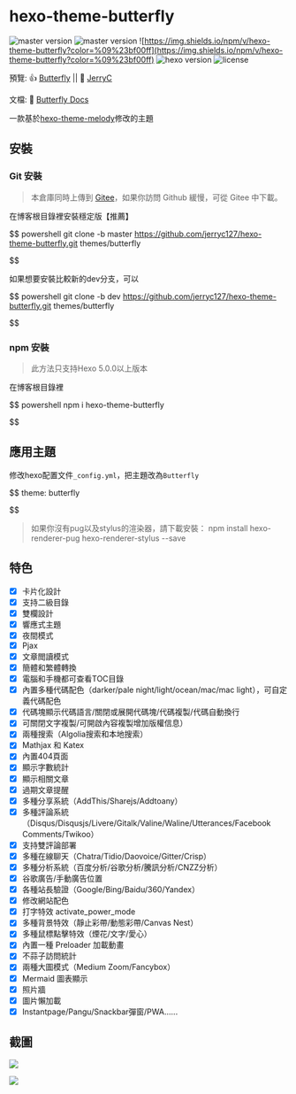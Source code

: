 # hexo-theme-butterfly

![master version](https://img.shields.io/github/package-json/v/jerryc127/hexo-theme-butterfly/master?color=%231ab1ad&label=master)
![master version](https://img.shields.io/github/package-json/v/jerryc127/hexo-theme-butterfly/dev?label=dev)
![https://img.shields.io/npm/v/hexo-theme-butterfly?color=%09%23bf00ff](https://img.shields.io/npm/v/hexo-theme-butterfly?color=%09%23bf00ff)
![hexo version](https://img.shields.io/badge/hexo-5.0+-0e83c)
![license](https://img.shields.io/github/license/jerryc127/hexo-theme-butterfly?color=FF5531)

預覽: 👍 [Butterfly](https://butterfly.js.org/)  ||  🤞 [JerryC](https://jerryc.me/)

文檔: 📖 [Butterfly Docs](https://butterfly.js.org/posts/21cfbf15/)

一款基於[hexo-theme-melody](https://github.com/Molunerfinn/hexo-theme-melody)修改的主題

## 安裝

### Git 安裝

> 本倉庫同時上傳到 [Gitee](https://gitee.com/iamjerryw/hexo-theme-butterfly)，如果你訪問 Github 緩慢，可從 Gitee 中下載。

在博客根目錄裡安裝穩定版【推薦】

$$
powershell
git clone -b master https://github.com/jerryc127/hexo-theme-butterfly.git themes/butterfly

$$

如果想要安裝比較新的dev分支，可以

$$
powershell
git clone -b dev https://github.com/jerryc127/hexo-theme-butterfly.git themes/butterfly

$$

### npm 安裝

> 此方法只支持Hexo 5.0.0以上版本

在博客根目錄裡

$$
powershell
npm i hexo-theme-butterfly

$$

## 應用主題

修改hexo配置文件`_config.yml`，把主題改為`Butterfly`

$$
theme: butterfly

$$

> 如果你沒有pug以及stylus的渲染器，請下載安裝： npm install hexo-renderer-pug hexo-renderer-stylus --save

## 特色

- [X] 卡片化設計
- [X] 支持二級目錄
- [X] 雙欄設計
- [X] 響應式主題
- [X] 夜間模式
- [X] Pjax
- [X] 文章閲讀模式
- [X] 簡體和繁體轉換
- [X] 電腦和手機都可查看TOC目錄
- [X] 內置多種代碼配色（darker/pale night/light/ocean/mac/mac light），可自定義代碼配色
- [X] 代碼塊顯示代碼語言/關閉或展開代碼塊/代碼複製/代碼自動換行
- [X] 可關閉文字複製/可開啟內容複製增加版權信息）
- [X] 兩種搜索（Algolia搜索和本地搜索）
- [X] Mathjax 和 Katex
- [X] 內置404頁面
- [X] 顯示字數統計
- [X] 顯示相關文章
- [X] 過期文章提醒
- [X] 多種分享系統（AddThis/Sharejs/Addtoany）
- [X] 多種評論系統（Disqus/Disqusjs/Livere/Gitalk/Valine/Waline/Utterances/Facebook Comments/Twikoo）
- [X] 支持雙評論部署
- [X] 多種在線聊天（Chatra/Tidio/Daovoice/Gitter/Crisp）
- [X] 多種分析系統（百度分析/谷歌分析/騰訊分析/CNZZ分析）
- [X] 谷歌廣告/手動廣告位置
- [X] 各種站長驗證（Google/Bing/Baidu/360/Yandex）
- [X] 修改網站配色
- [X] 打字特效 activate_power_mode
- [X] 多種背景特效（靜止彩帶/動態彩帶/Canvas Nest）
- [X] 多種鼠標點擊特效（煙花/文字/愛心）
- [X] 內置一種 Preloader 加載動畫
- [X] 不蒜子訪問統計
- [X] 兩種大圖模式（Medium Zoom/Fancybox）
- [X] Mermaid 圖表顯示
- [X] 照片牆
- [X] 圖片懶加載
- [X] Instantpage/Pangu/Snackbar彈窗/PWA......

## 截圖

![](https://cdn.jsdelivr.net/gh/jerryc127/CDN/img/theme-butterfly-readme-homepage-1.png)

![](https://cdn.jsdelivr.net/gh/jerryc127/CDN/img/theme-butterfly-readme-homepage-2.png)
